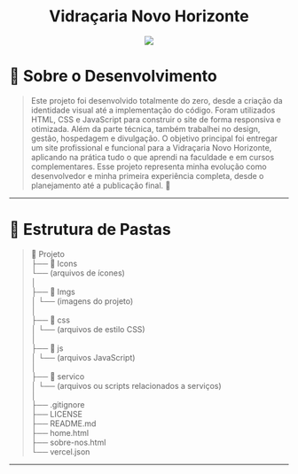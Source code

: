 <h1 align="center">Vidraçaria Novo Horizonte</h1>

<p align="center">
  <img src="https://www.vidracarianovohorizonte.com.br/Imgs/Logos/Logo-Texto.png"  />
</p>

<h1 >🧩 Sobre o Desenvolvimento</h1>

>Este projeto foi desenvolvido totalmente do zero, desde a criação da identidade visual até a implementação do código.
>Foram utilizados HTML, CSS e JavaScript para construir o site de forma responsiva e otimizada. Além da parte técnica, também trabalhei no design, gestão, hospedagem e divulgação.
>O objetivo principal foi entregar um site profissional e funcional para a Vidraçaria Novo Horizonte, aplicando na prática tudo o que aprendi na faculdade e em cursos complementares.
>Esse projeto representa minha evolução como desenvolvedor e minha primeira experiência completa, desde o planejamento até a publicação final. 🚀

---
<h1>📁 Estrutura de Pastas</h1>

> 📁 Projeto <br/>
> ├── 📁 Icons <br/>
>    └── (arquivos de ícones) <br/>
> │ <br/>
> ├── 📁 Imgs <br/>
> │   └── (imagens do projeto) <br/>
> │ <br/>
> ├── 📁 css <br/>
> │   └── (arquivos de estilo CSS) <br/>
> │ <br/>
> ├── 📁 js <br/>
> │   └── (arquivos JavaScript) <br/>
> │ <br/>
> ├── 📁 servico <br/>
> │   └── (arquivos ou scripts relacionados a serviços) <br/>
> │ <br/>
> ├── .gitignore <br/>
> ├── LICENSE <br/>
> ├── README.md <br/>
> ├── home.html <br/>
> ├── sobre-nos.html <br/>
> └── vercel.json <br/>
---
